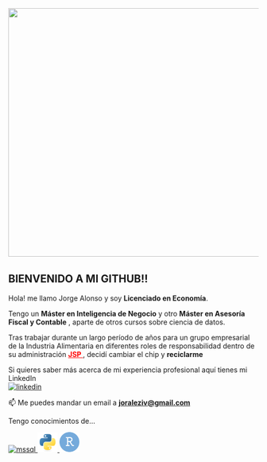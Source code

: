 

<img src="https://github.com/joraleziv/joraleziv/assets/106243119/5796eb6d-9a76-4e92-962c-3138d417b8b5" width="1200" height="500">

  ## BIENVENIDO A MI GITHUB!!

Hola! me llamo Jorge Alonso y soy **Licenciado en Economía**.

Tengo un **Máster en Inteligencia de Negocio** y otro  **Máster en Asesoría Fiscal y Contable** , aparte de otros cursos sobre ciencia de datos.

Tras trabajar durante un largo período de años para un grupo empresarial de la Industria Alimentaria en diferentes roles de responsabilidad dentro de su administración <a href="http://www.jsp.es/" target="_blank" rel="noreferrer" style="color:red !important; font-weight:bold;"> JSP </a>
, decidí cambiar el chip y **reciclarme**



Si quieres saber más acerca de mi experiencia profesional aquí tienes mi LinkedIn  
[![linkedin](https://img.shields.io/static/v1?label=&message=linkedin&color=0e76a8&logo=linkedin&logoColor=white&style=for-the-badge)](https://www.linkedin.com/in/joralez)

📫 Me puedes mandar un email a **joraleziv@gmail.com**

Tengo conocimientos de...

<p align="left"> 
<a href="https://www.microsoft.com/en-us/sql-server" target="_blank" rel="noreferrer"> 
<img src="https://www.svgrepo.com/show/303229/microsoft-sql-server-logo.svg" alt="mssql" width="40" height="40"/> 
</a> 
      <a href="https://www.python.org" target="_blank" rel="noreferrer"> 
<img src="https://raw.githubusercontent.com/devicons/devicon/master/icons/python/python-original.svg" alt="python" width="40" height="40"/> 
</a> 
      <a href="https://rstudio.com/" target="_blank" rel="noreferrer"> 
<img src="https://github.com/devicons/devicon/blob/master/icons/rstudio/rstudio-original.svg" alt="rstudio" width="40" height="40"/> 
</a> 

